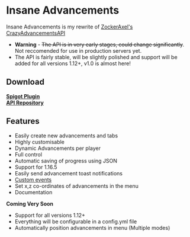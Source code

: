 # Insane Advancements
Insane Advancements is my rewrite of [ZockerAxel's CrazyAdvancementsAPI](https://github.com/ZockerAxel/CrazyAdvancementsAPI)
- **Warning** - ~~The API is in very early stages, could change significantly~~. Not reccomended for use in production servers yet.
- The API is fairly stable, will be slightly polished and support will be added for all versions 1.12+, v1.0 is almost here!

## Download
[**Spigot Plugin**](https://github.com/haz8989/insane-advancements/releases) <br>
[**API Repository**](https://github.com/haz8989/insane-advancements/packages/)

## Features
- Easily create new advancements and tabs
- Highly customisable
- Dynamic Advancements per player
- Full control
- Automatic saving of progress using JSON
- Support for 1.16.5
- Easily send advancement toast notifications
- [Custom events](insane-advancements-api/src/main/java/me/hazedev/advancements/api/event)
- Set x,z co-ordinates of advancements in the menu
- Documentation

**Coming Very Soon**
- Support for all versions 1.12+
- Everything will be configurable in a config.yml file
- Automatically position advancements in menu (Multiple modes)
```